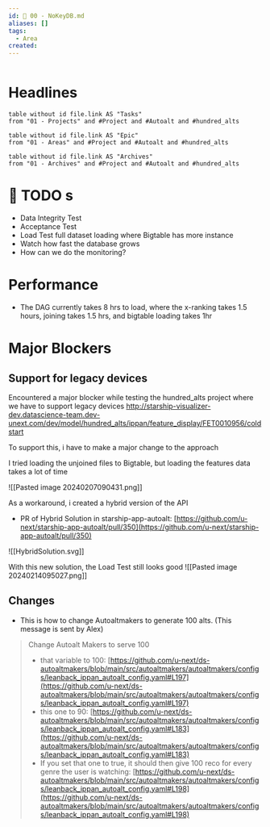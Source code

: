 ```yaml
---
id: 🕎 00 - NoKeyDB.md
aliases: []
tags:
  - Area
created: 
---
```

```toc
```

# Headlines

```dataview
table without id file.link AS "Tasks"
from "01 - Projects" and #Project and #Autoalt and #hundred_alts
```

```dataview
table without id file.link AS "Epic"
from "01 - Areas" and #Project and #Autoalt and #hundred_alts
```


```dataview
table without id file.link AS "Archives"
from "01 - Archives" and #Project and #Autoalt and #hundred_alts
```

#  🧮 TODO s
* Data Integrity Test
* Acceptance Test
* Load Test full dataset loading where Bigtable has more instance
* Watch how fast the database grows
* How can we do the monitoring?

# Performance
* The DAG currently takes 8 hrs to load, where the x-ranking takes 1.5 hours, joining takes 1.5 hrs, and bigtable loading takes 1hr

#  Major Blockers

## Support for legacy devices

Encountered a major blocker while testing the hundred_alts project where we have to support legacy devices
http://starship-visualizer-dev.datascience-team.dev-unext.com/dev/model/hundred_alts/ippan/feature_display/FET0010956/coldstart

To support this, i have to make a major change to the approach

I tried loading the unjoined files to Bigtable, but loading the features data takes a lot of time

![[Pasted image 20240207090431.png]]

As a workaround, i created a hybrid version of the API
* PR of Hybrid Solution in starship-app-autoalt: [https://github.com/u-next/starship-app-autoalt/pull/350](https://github.com/u-next/starship-app-autoalt/pull/350)

![[HybridSolution.svg]]


With this new solution, the Load Test still looks good
![[Pasted image 20240214095027.png]]

## Changes
* This is how to change Autoaltmakers to generate 100 alts. (This message is sent by Alex)
> Change Autoalt Makers to serve 100
> - that variable to 100: [https://github.com/u-next/ds-autoaltmakers/blob/main/src/autoaltmakers/autoaltmakers/configs/leanback_ippan_autoalt_config.yaml#L197](https://github.com/u-next/ds-autoaltmakers/blob/main/src/autoaltmakers/autoaltmakers/configs/leanback_ippan_autoalt_config.yaml#L197)
> - this one to 90: [https://github.com/u-next/ds-autoaltmakers/blob/main/src/autoaltmakers/autoaltmakers/configs/leanback_ippan_autoalt_config.yaml#L183](https://github.com/u-next/ds-autoaltmakers/blob/main/src/autoaltmakers/autoaltmakers/configs/leanback_ippan_autoalt_config.yaml#L183)
> - If you set that one to true, it should then give 100 reco for every genre the user is watching: [https://github.com/u-next/ds-autoaltmakers/blob/main/src/autoaltmakers/autoaltmakers/configs/leanback_ippan_autoalt_config.yaml#L198](https://github.com/u-next/ds-autoaltmakers/blob/main/src/autoaltmakers/autoaltmakers/configs/leanback_ippan_autoalt_config.yaml#L198)
> 
 
